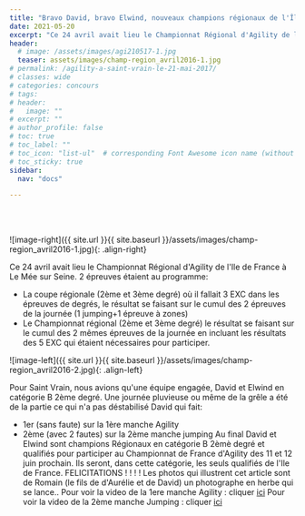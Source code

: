 ```yaml
---
title: "Bravo David, bravo Elwind, nouveaux champions régionaux de l'Île-de-France "
date: 2021-05-20
excerpt: "Ce 24 avril avait lieu le Championnat Régional d'Agility de l'Île-de-France au Mée sur Seine..."
header:
  # image: /assets/images/agi210517-1.jpg
  teaser: assets/images/champ-region_avril2016-1.jpg
# permalink: /agility-a-saint-vrain-le-21-mai-2017/
# classes: wide
# categories: concours
# tags: 
# header:
#   image: ""
# excerpt: ""
# author_profile: false
# toc: true
# toc_label: ""
# toc_icon: "list-ul"  # corresponding Font Awesome icon name (without fa prefix)
# toc_sticky: true
sidebar:
  nav: "docs"

---
```


<br>
&nbsp;
<br>

![image-right]({{ site.url }}{{ site.baseurl }}/assets/images/champ-region_avril2016-1.jpg){: .align-right} 

Ce  24 avril avait lieu le Championnat Régional d'Agility de l'Ile de France à Le Mée sur Seine.
2 épreuves étaient au programme: 
- La coupe régionale (2ème et 3ème degré)
où il fallait 3 EXC dans les épreuves de degrés, le résultat se faisant sur le cumul des 2 épreuves de la journée (1 jumping+1 épreuve à zones)
- Le Championnat régional  (2ème et 3ème degré) 
le résultat se faisant sur le cumul des 2 mêmes épreuves de la journée en incluant les résultats des 5 EXC qui étaient nécessaires pour participer.

![image-left]({{ site.url }}{{ site.baseurl }}/assets/images/champ-region_avril2016-2.jpg){: .align-left} 

Pour Saint Vrain, nous avions qu'une équipe engagée, David et Elwind en catégorie B 2ème degré.
Une journée pluvieuse ou même de la grêle a été de la partie ce qui n'a pas déstabilisé David qui fait:
- 1er (sans faute) sur la 1ère manche Agility
- 2ème (avec 2 fautes) sur la 2ème manche jumping
Au final David et Elwind sont champions Régionaux en catégorie B 2èmè degré et qualifiés pour participer au Championnat de France d'Agility des 11 et 12 juin prochain.
Ils seront, dans cette catégorie, les seuls qualifiés de l'Ile de France. FELICITATIONS ! ! ! !
Les photos qui illustrent cet article sont de Romain (le fils de d'Aurélie et de David) un photographe en herbe qui se lance..
Pour voir la video de la 1ere manche Agility : cliquer [ici](https://youtu.be/_FdBqYYWL-U)
Pour voir la video de la 2ème manche Jumping : cliquer [ici](https://youtu.be/CNiWj90gi7M)